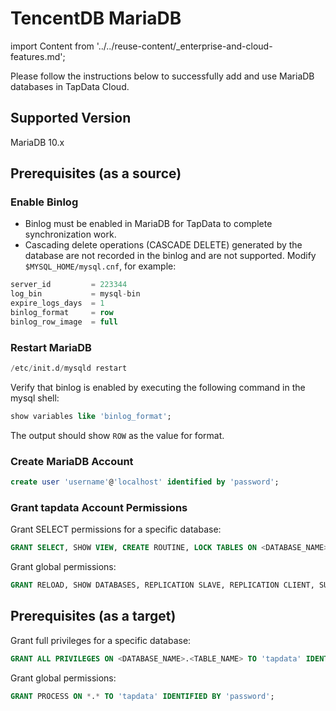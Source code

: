# TencentDB MariaDB

import Content from '../../reuse-content/_enterprise-and-cloud-features.md';

<Content />

Please follow the instructions below to successfully add and use MariaDB databases in TapData Cloud.

## Supported Version

MariaDB 10.x

## Prerequisites (as a source)

### Enable Binlog

- Binlog must be enabled in MariaDB for TapData to complete synchronization work.
- Cascading delete operations (CASCADE DELETE) generated by the database are not recorded in the binlog and are not supported. Modify `$MYSQL_HOME/mysql.cnf`, for example:

```sql
server_id         = 223344
log_bin           = mysql-bin
expire_logs_days  = 1
binlog_format     = row
binlog_row_image  = full
```

### Restart MariaDB

```sql
/etc/init.d/mysqld restart
```

Verify that binlog is enabled by executing the following command in the mysql shell:

```sql
show variables like 'binlog_format';
```

The output should show `ROW` as the value for format.

### **Create MariaDB Account**

```sql
create user 'username'@'localhost' identified by 'password';
```

### Grant tapdata Account Permissions

Grant SELECT permissions for a specific database:

```sql
GRANT SELECT, SHOW VIEW, CREATE ROUTINE, LOCK TABLES ON <DATABASE_NAME>.<TABLE_NAME> TO 'tapdata' IDENTIFIED BY 'password';
```

Grant global permissions:

```sql
GRANT RELOAD, SHOW DATABASES, REPLICATION SLAVE, REPLICATION CLIENT, SUPER ON *.* TO 'tapdata' IDENTIFIED BY 'password';
```

## Prerequisites (as a target)

Grant full privileges for a specific database:

```sql
GRANT ALL PRIVILEGES ON <DATABASE_NAME>.<TABLE_NAME> TO 'tapdata' IDENTIFIED BY 'password';
```

Grant global permissions:

```sql
GRANT PROCESS ON *.* TO 'tapdata' IDENTIFIED BY 'password';
```